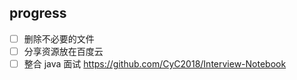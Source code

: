## progress
- [ ] 删除不必要的文件
- [ ] 分享资源放在百度云
- [ ] 整合 java 面试 https://github.com/CyC2018/Interview-Notebook
